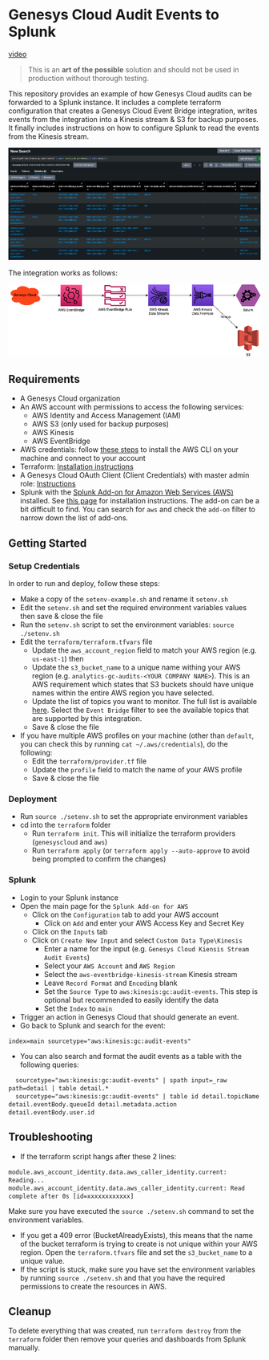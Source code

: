 # Genesys Cloud Audit Events to Splunk

[video](https://github.com/PierrickI3/GenesysCloud-Audit-Events-To-Splunk/assets/splunkdemo.mp4)

> This is an **art of the possible** solution and should not be used in production without thorough testing.

This repository provides an example of how Genesys Cloud audits can be forwarded to a Splunk instance. It includes a complete terraform configuration that creates a Genesys Cloud Event Bridge integration, writes events from the integration into a Kinesis stream & S3 for backup purposes. It finally includes instructions on how to configure Splunk to read the events from the Kinesis stream.

![Audit Events Splunk Screenshot](assets/SplunkScreenshot.png "Audit Events Splunk Screenshot")

The integration works as follows:

![Diagram for the AWS EventBridge - Send Audit Events to Splunk](assets/diagram.png "Diagram for the AWS EventBridge - Send Audit Events to Splunk")

## Requirements

- A Genesys Cloud organization
- An AWS account with permissions to access the following services:
  - AWS Identity and Access Management (IAM)
  - AWS S3 (only used for backup purposes)
  - AWS Kinesis
  - AWS EventBridge
- AWS credentials: follow [these steps](https://docs.aws.amazon.com/cli/latest/userguide/cli-chap-getting-started.html) to install the AWS CLI on your machine and connect to your account
- Terraform: [Installation instructions](https://developer.hashicorp.com/terraform/install)
- A Genesys Cloud OAuth Client (Client Credentials) with master admin role: [Instructions](https://help.mypurecloud.com/articles/create-an-oauth-client/)
- Splunk with the [Splunk Add-on for Amazon Web Services (AWS)](https://splunkbase.splunk.com/app/1876) installed. See [this page](https://splunk.github.io/splunk-add-on-for-amazon-web-services/SplunkCloud/) for installation instructions. The add-on can be a bit difficult to find. You can search for `aws` and check the `add-on` filter to narrow down the list of add-ons.

## Getting Started

### Setup Credentials

In order to run and deploy, follow these steps:

- Make a copy of the `setenv-example.sh` and rename it `setenv.sh`
- Edit the `setenv.sh` and set the required environment variables values then save & close the file
- Run the `setenv.sh` script to set the environment variables: `source ./setenv.sh`
- Edit the `terraform/terraform.tfvars` file
  - Update the `aws_account_region` field to match your AWS region (e.g. `us-east-1`) then
  - Update the `s3_bucket_name` to a unique name withing your AWS region (e.g. `analytics-gc-audits-<YOUR COMPANY NAME>`). This is an AWS requirement which states that S3 buckets should have unique names within the entire AWS region you have selected.
  - Update the list of topics you want to monitor. The full list is available [here](https://developer.genesys.cloud/notificationsalerts/notifications/available-topics). Select the `Event Bridge` filter to see the available topics that are supported by this integration.
  - Save & close the file
- If you have multiple AWS profiles on your machine (other than `default`, you can check this by running `cat ~/.aws/credentials`), do the following:
  - Edit the `terraform/provider.tf` file
  - Update the `profile` field to match the name of your AWS profile
  - Save & close the file

### Deployment

- Run `source ./setenv.sh` to set the appropriate environment variables
- cd into the `terraform` folder
  - Run `terraform init`. This will initialize the terraform providers (`genesyscloud` and `aws`)
  - Run `terraform apply` (or `terraform apply --auto-approve` to avoid being prompted to confirm the changes)

### Splunk

- Login to your Splunk instance
- Open the main page for the `Splunk Add-on for AWS`
  - Click on the `Configuration` tab to add your AWS account
    - Click on `Add` and enter your AWS Access Key and Secret Key
  - Click on the `Inputs` tab
  - Click on `Create New Input` and select `Custom Data Type\Kinesis`
    - Enter a name for the input (e.g. `Genesys Cloud Kiensis Stream Audit Events`)
    - Select your `AWS Account` and `AWS Region`
    - Select the `aws-eventbridge-kinesis-stream` Kinesis stream
    - Leave `Record Format` and `Encoding` blank
    - Set the `Source Type` to `aws:kinesis:gc:audit-events`. This step is optional but recommended to easily identify the data
    - Set the `Index` to `main`
- Trigger an action in Genesys Cloud that should generate an event.
- Go back to Splunk and search for the event:

```psl
index=main sourcetype="aws:kinesis:gc:audit-events"
```

- You can also search and format the audit events as a table with the following queries:

```psl
  sourcetype="aws:kinesis:gc:audit-events" | spath input=_raw path=detail | table detail.*
  sourcetype="aws:kinesis:gc:audit-events" | table id detail.topicName detail.eventBody.queueId detail.metadata.action detail.eventBody.user.id
```

## Troubleshooting

- If the terraform script hangs after these 2 lines:

```console
module.aws_account_identity.data.aws_caller_identity.current: Reading...
module.aws_account_identity.data.aws_caller_identity.current: Read complete after 0s [id=xxxxxxxxxxxx]
```

Make sure you have executed the `source ./setenv.sh` command to set the environment variables.

- If you get a 409 error (BucketAlreadyExists), this means that the name of the bucket terraform is trying to create is not unique within your AWS region. Open the `terraform.tfvars` file and set the `s3_bucket_name` to a unique value.
- If the script is stuck, make sure you have set the environment variables by running `source ./setenv.sh` and that you have the required permissions to create the resources in AWS.

## Cleanup

To delete everything that was created, run `terraform destroy` from the `terraform` folder then remove your queries and dashboards from Splunk manually.
